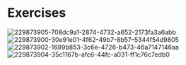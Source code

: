 # Exercises
![229873905-708dc9a1-2874-4732-a652-2173fa3a6abb](https://user-images.githubusercontent.com/74465348/236540534-aa9a7ebd-b780-44d4-b175-51cbe455159e.png)
![229873900-30e91e01-4f62-49b7-8b57-5344f54d9805](https://user-images.githubusercontent.com/74465348/236540550-42ffccef-dbfd-4657-bd60-81b324e458a0.png)
![229873902-1699b853-3c6e-4726-b473-46a7147146aa](https://user-images.githubusercontent.com/74465348/236540586-4cb3eb23-53de-45c3-bacc-6a211e0cbf5e.png)
![229873904-35c1167b-afc6-44fc-a031-ff1c76c7edb0](https://user-images.githubusercontent.com/74465348/236540598-71bd342b-66c1-4a4c-acf2-30e968f409a2.png)
